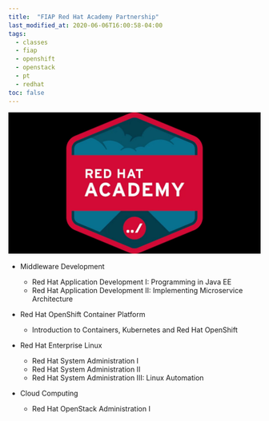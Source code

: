 ```yaml
---
title:  "FIAP Red Hat Academy Partnership"
last_modified_at: 2020-06-06T16:00:58-04:00
tags:
  - classes
  - fiap
  - openshift
  - openstack
  - pt
  - redhat
toc: false
---
```


[![](/assets/images/posts/2018-04-01-redhat-academy.jpg)](https://www.redhat.com/pt-br/services/training/red-hat-academy)

- Middleware Development
  * Red Hat Application Development I: Programming in Java EE
  * Red Hat Application Development II: Implementing Microservice Architecture

- Red Hat OpenShift Container Platform
  * Introduction to Containers, Kubernetes and Red Hat OpenShift

- Red Hat Enterprise Linux
  * Red Hat System Administration I
  * Red Hat System Administration II
  * Red Hat System Administration III: Linux Automation

- Cloud Computing
  * Red Hat OpenStack Administration I